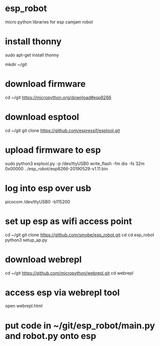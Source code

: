 # esp_robot
micro python libraries for esp camjam robot

# install thonny
sudo apt-get install thonny

mkdir ~/git

# download firmware
cd ~/git
https://micropython.org/download#esp8266

# download esptool
cd ~/git
git clone https://github.com/espressif/esptool.git

# upload firmware to esp
sudo python3 esptool.py  -p /dev/ttyUSB0 write_flash -fm dio -fs 32m 0x00000 ../esp_robot/esp8266-20190529-v1.11.bin

# log into esp over usb
picocom /dev/ttyUSB0 -b115200

# set up esp as wifi access point
cd ~/git
git clone https://github.com/smobe/esp_robot.git
cd cd esp_robot
python3 setup_ap.py

# download webrepl
cd ~/git
https://github.com/micropython/webrepl.git
cd webrepl

# access esp via webrepl tool
open webrepl.html


# put code in ~/git/esp_robot/main.py and robot.py onto esp

